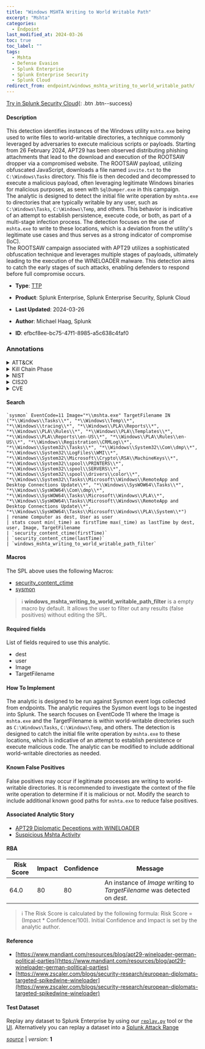 ```yaml
---
title: "Windows MSHTA Writing to World Writable Path"
excerpt: "Mshta"
categories:
  - Endpoint
last_modified_at: 2024-03-26
toc: true
toc_label: ""
tags:
  - Mshta
  - Defense Evasion
  - Splunk Enterprise
  - Splunk Enterprise Security
  - Splunk Cloud
redirect_from: endpoint/windows_mshta_writing_to_world_writable_path/
---
```




[Try in Splunk Security Cloud](https://www.splunk.com/en_us/cyber-security.html){: .btn .btn--success}

#### Description

This detection identifies instances of the Windows utility `mshta.exe` being used to write files to world-writable directories, a technique commonly leveraged by adversaries to execute malicious scripts or payloads. Starting from 26 February 2024, APT29 has been observed distributing phishing attachments that lead to the download and execution of the ROOTSAW dropper via a compromised website. The ROOTSAW payload, utilizing obfuscated JavaScript, downloads a file named `invite.txt` to the `C:\Windows\Tasks` directory. This file is then decoded and decompressed to execute a malicious payload, often leveraging legitimate Windows binaries for malicious purposes, as seen with `SqlDumper.exe` in this campaign. \
The analytic is designed to detect the initial file write operation by `mshta.exe` to directories that are typically writable by any user, such as `C:\Windows\Tasks`, `C:\Windows\Temp`, and others. This behavior is indicative of an attempt to establish persistence, execute code, or both, as part of a multi-stage infection process. The detection focuses on the use of `mshta.exe` to write to these locations, which is a deviation from the utility&#39;s legitimate use cases and thus serves as a strong indicator of compromise (IoC). \
The ROOTSAW campaign associated with APT29 utilizes a sophisticated obfuscation technique and leverages multiple stages of payloads, ultimately leading to the execution of the WINELOADER malware. This detection aims to catch the early stages of such attacks, enabling defenders to respond before full compromise occurs.

- **Type**: [TTP](https://github.com/splunk/security_content/wiki/Detection-Analytic-Types)
- **Product**: Splunk Enterprise, Splunk Enterprise Security, Splunk Cloud

- **Last Updated**: 2024-03-26
- **Author**: Michael Haag, Splunk
- **ID**: efbcf8ee-bc75-47f1-8985-a5c638c4faf0

### Annotations
<details>
  <summary>ATT&CK</summary>

<div markdown="1">

#### [ATT&CK](https://attack.mitre.org/)

| ID          | Technique   | Tactic         |
| ----------- | ----------- |--------------- |
| [T1218.005](https://attack.mitre.org/techniques/T1218/005/) | Mshta | Defense Evasion |

</div>
</details>


<details>
  <summary>Kill Chain Phase</summary>

<div markdown="1">

* Exploitation


</div>
</details>


<details>
  <summary>NIST</summary>

<div markdown="1">

* DE.CM



</div>
</details>

<details>
  <summary>CIS20</summary>

<div markdown="1">

* CIS 10



</div>
</details>

<details>
  <summary>CVE</summary>

<div markdown="1">


</div>
</details>


#### Search

```
`sysmon` EventCode=11 Image="*\\mshta.exe" TargetFilename IN ("*\\Windows\\Tasks\\*", "*\\Windows\\Temp\\*", "*\\Windows\\tracing\\*", "*\\Windows\\PLA\\Reports\\*", "*\\Windows\\PLA\\Rules\\*", "*\\Windows\\PLA\\Templates\\*", "*\\Windows\\PLA\\Reports\\en-US\\*", "*\\Windows\\PLA\\Rules\\en-US\\*", "*\\Windows\\Registration\\CRMLog\\*", "*\\Windows\\System32\\Tasks\\*", "*\\Windows\\System32\\Com\\dmp\\*", "*\\Windows\\System32\\LogFiles\\WMI\\*", "*\\Windows\\System32\\Microsoft\\Crypto\\RSA\\MachineKeys\\*", "*\\Windows\\System32\\spool\\PRINTERS\\*", "*\\Windows\\System32\\spool\\SERVERS\\*", "*\\Windows\\System32\\spool\\drivers\\color\\*", "*\\Windows\\System32\\Tasks\\Microsoft\\Windows\\RemoteApp and Desktop Connections Update\\*", "*\\Windows\\SysWOW64\\Tasks\\*", "*\\Windows\\SysWOW64\\Com\\dmp\\*", "*\\Windows\\SysWOW64\\Tasks\\Microsoft\\Windows\\PLA\\*", "*\\Windows\\SysWOW64\\Tasks\\Microsoft\\Windows\\RemoteApp and Desktop Connections Update\\*", "*\\Windows\\SysWOW64\\Tasks\\Microsoft\\Windows\\PLA\\System\\*") 
| rename Computer as dest, User as user 
| stats count min(_time) as firstTime max(_time) as lastTime by dest, user, Image, TargetFilename 
| `security_content_ctime(firstTime)` 
| `security_content_ctime(lastTime)` 
| `windows_mshta_writing_to_world_writable_path_filter`
```

#### Macros
The SPL above uses the following Macros:
* [security_content_ctime](https://github.com/splunk/security_content/blob/develop/macros/security_content_ctime.yml)
* [sysmon](https://github.com/splunk/security_content/blob/develop/macros/sysmon.yml)

> :information_source:
> **windows_mshta_writing_to_world_writable_path_filter** is a empty macro by default. It allows the user to filter out any results (false positives) without editing the SPL.



#### Required fields
List of fields required to use this analytic.
* dest
* user
* Image
* TargetFilename



#### How To Implement
The analytic is designed to be run against Sysmon event logs collected from endpoints. The analytic requires the Sysmon event logs to be ingested into Splunk. The search focuses on EventCode 11 where the Image is `mshta.exe` and the TargetFilename is within world-writable directories such as `C:\Windows\Tasks`, `C:\Windows\Temp`, and others. The detection is designed to catch the initial file write operation by `mshta.exe` to these locations, which is indicative of an attempt to establish persistence or execute malicious code. The analytic can be modified to include additional world-writable directories as needed.
#### Known False Positives
False positives may occur if legitimate processes are writing to world-writable directories. It is recommended to investigate the context of the file write operation to determine if it is malicious or not. Modify the search to include additional known good paths for `mshta.exe` to reduce false positives.

#### Associated Analytic Story
* [APT29 Diplomatic Deceptions with WINELOADER](/stories/apt29_diplomatic_deceptions_with_wineloader)
* [Suspicious Mshta Activity](/stories/suspicious_mshta_activity)




#### RBA

| Risk Score  | Impact      | Confidence   | Message      |
| ----------- | ----------- |--------------|--------------|
| 64.0 | 80 | 80 | An instance of $Image$ writing to $TargetFilename$ was detected on $dest$. |


> :information_source:
> The Risk Score is calculated by the following formula: Risk Score = (Impact * Confidence/100). Initial Confidence and Impact is set by the analytic author.


#### Reference

* [https://www.mandiant.com/resources/blog/apt29-wineloader-german-political-parties](https://www.mandiant.com/resources/blog/apt29-wineloader-german-political-parties)
* [https://www.zscaler.com/blogs/security-research/european-diplomats-targeted-spikedwine-wineloader](https://www.zscaler.com/blogs/security-research/european-diplomats-targeted-spikedwine-wineloader)



#### Test Dataset
Replay any dataset to Splunk Enterprise by using our [`replay.py`](https://github.com/splunk/attack_data#using-replaypy) tool or the [UI](https://github.com/splunk/attack_data#using-ui).
Alternatively you can replay a dataset into a [Splunk Attack Range](https://github.com/splunk/attack_range#replay-dumps-into-attack-range-splunk-server)




[*source*](https://github.com/splunk/security_content/tree/develop/detections/endpoint/windows_mshta_writing_to_world_writable_path.yml) \| *version*: **1**